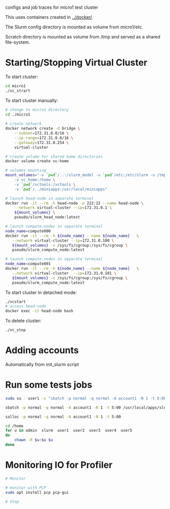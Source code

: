 configs and job traces for micro1 test cluster

This uses containers created in [../docker/](../docker/README.MD).

The Slurm config directory is mounted as volume from  micro1/etc.

Scratch directory is mounted as volume from  /tmp and served as a shared file-system.

# Starting/Stopping Virtual Cluster

To start cluster:
```bash
cd micro1
./vc_strart
```

To start cluster manually:

```bash
# change to micro1 directory
cd ./micro1
 
# create network
docker network create -d bridge \
    --subnet=172.31.0.0/16 \
    --ip-range=172.31.0.0/16 \
    --gateway=172.31.0.254 \
    virtual-cluster

# create volume for shared home directories
docker volume create vc-home

# volumes mounting
mount_volumes="-v `pwd`/..:/slurm_model -v `pwd`/etc:/etc/slurm -v /tmp:/scratch \
    -v vc_home:/home \
    -v `pwd`/vctools:/vctools \
    -v `pwd`/../miniapps:/usr/local/miniapps"

# launch head-node in separate terminal
docker run -it --rm -h head-node -p 222:22 --name head-node \
    --network virtual-cluster --ip=172.31.0.1 \
    ${mount_volumes} \
    pseudo/slurm_head_node:latest

# launch compute-nodes in separate terminal
node_name=compute000
docker run -it --rm -h ${node_name} --name ${node_name}   \
   --network virtual-cluster --ip=172.31.0.100 \
   ${mount_volumes} -v /sys/fs/cgroup:/sys/fs/cgroup \
   pseudo/slurm_compute_node:latest

# launch compute-nodes in separate terminal
node_name=compute001
docker run -it --rm -h ${node_name} --name ${node_name}   \
   --network virtual-cluster  --ip=172.31.0.101 \
   ${mount_volumes} -v /sys/fs/cgroup:/sys/fs/cgroup \
   pseudo/slurm_compute_node:latest
```

To start cluster in detached mode:

```bash
./vcstart
# access head-node
docker exec -it head-node bash
```

To delete cluster:

```bash
./vc_stop
```

# Adding accounts
Automatically from init_slurm script

# Run some tests jobs

```bash
sudo su - user1 -c "sbatch -p normal -q normal -A account1 -N 1 -t 5:00 /usr/local/miniapps/sleep_srun.job 60 0"

sbatch -p normal -q normal -A account1 -N 1 -t 5:00 /usr/local/apps/sleep_srun.job 60 0

salloc -p normal -q normal -A account1 -N 1 -t 5:00
```


```bash
cd /home
for u in admin  slurm  user1  user2  user3  user4  user5
do
    chown -R $u:$u $u
done

```

# Monitoring IO for Profiler

```bash
# Monitor

# monitor with PCP
sudo apt install pcp pcp-gui

# Stop
```


